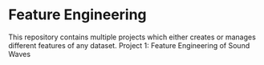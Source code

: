 # Feature Engineering

This repository contains multiple projects which either creates or manages different features of any dataset. 
Project 1: Feature Engineering of Sound Waves
